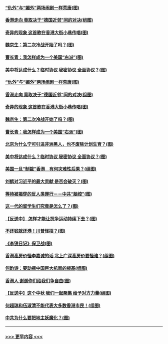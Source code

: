 #### [“仇外”与“媚外”两场闹剧一样荒唐(图)](../pages/p4/907689.md?t=09172044) 
#### [香港走向 竟取决于“德国近邻”间的对决(组图)](../pages/p4/907618.md?t=09172044) 
#### [奇异的现象 这首歌在香港大街小巷传唱(图)](../pages/p4/907583.md?t=09172044) 
#### [魏京生：第二次冷战开始了吗？(图)](../pages/p4/907581.md?t=09172044) 
#### [曹长青：我怎样成为一个美国“右派”(图)](../pages/p4/907580.md?t=09172044) 
#### [美中将达成什么？临时协议 秘密协议 全面协议？(图)](../pages/p4/907576.md?t=09172044) 
#### [“仇外”与“媚外”两场闹剧一样荒唐(图)](../pages/p4/907689.md?t=09172044) 
#### [香港走向 竟取决于“德国近邻”间的对决(组图)](../pages/p4/907618.md?t=09172044) 
#### [奇异的现象 这首歌在香港大街小巷传唱(图)](../pages/p4/907583.md?t=09172044) 
#### [魏京生：第二次冷战开始了吗？(图)](../pages/p4/907581.md?t=09172044) 
#### [曹长青：我怎样成为一个美国“右派”(图)](../pages/p4/907580.md?t=09172044) 
#### [北京为什么宁可引进非洲黑人，也不废除计划生育？(图)](../pages/p4/907577.md?t=09172044) 
#### [美中将达成什么？临时协议 秘密协议 全面协议？(图)](../pages/p4/907576.md?t=09172044) 
#### [美国一旦“制裁”香港　有何灾难性后果？(组图)](../pages/p4/907575.md?t=09172044) 
#### [刘鹤对习近平的最大贡献 是否会破灭？(图)](../pages/p4/907509.md?t=09172044) 
#### [等待被揭穿的反人类罪行－－中共“脑控”(图)](../pages/p4/907167.md?t=09172044) 
#### [这一代的留学生们究竟是怎么了？(图)](../pages/p4/907473.md?t=09172044) 
#### [【反送中】 怎样才能让抗争运动持续下去？(图)](../pages/p4/907466.md?t=09172044) 
#### [不还钱就还港！川普怪招？(图)](../pages/p4/907474.md?t=09172044) 
#### [《李锐日记》保卫战(图)](../pages/p4/907465.md?t=09172044) 
#### [香港高房价怪李嘉诚的话 北上广深高房价要怪谁？(组图)](../pages/p4/907471.md?t=09172044) 
#### [何韵诗：要动摇中国巨大机器的根基(组图)](../pages/p4/907469.md?t=09172044) 
#### [香港人 谢谢你们给我们争自由(图)](../pages/p4/907402.md?t=09172044) 
#### [【反送中】这个中秋 我们一起聚集 给予对方力量(组图)](../pages/p4/907401.md?t=09172044) 
#### [何超琼和伍淑清不能代表大多数香港市民！(组图)](../pages/p4/907398.md?t=09172044) 
#### [中共为什么要把地主妖魔化？(图)](../pages/p4/907397.md?t=09172044) 

----
#### [ >>> 更早内容 <<< ](../indexes/p4-earlier.md)

